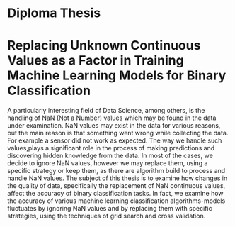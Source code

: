 # Diploma Thesis

# Replacing Unknown Continuous Values as a Factor in Training Machine Learning Models for Binary Classification


A particularly interesting field of Data Science, among others, is the handling of NaN (Not
a Number) values which may be found in the data under examination. NaN values may exist
in the data for various reasons, but the main reason is that something went wrong while
collecting the data. For example a sensor did not work as expected.
The way we handle such values,plays a significant role in the process of making predictions
and discovering hidden knowledge from the data. In most of the cases, we decide to ignore
NaN values, however we may replace them, using a specific strategy or keep them, as there
are algorithm build to process and handle NaN values. The subject of this thesis is to examine
how changes in the quality of data, specifically the replacement of NaN continuous values,
affect the accuracy of binary classification tasks. In fact, we examine how the accuracy of
various machine learning classification algorithms-models fluctuates by ignoring NaN values
and by replacing them with specific strategies, using the techniques of grid search and cross
validation.
